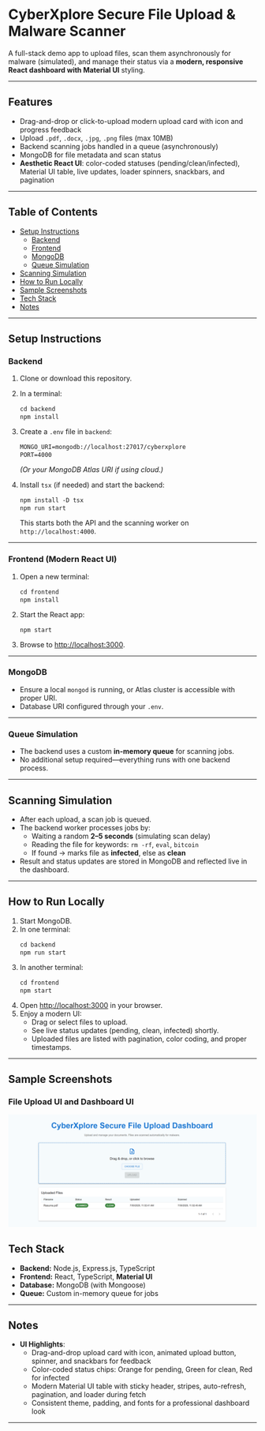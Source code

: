 # CyberXplore Secure File Upload & Malware Scanner

A full-stack demo app to upload files, scan them asynchronously for malware (simulated), and manage their status via a **modern, responsive React dashboard with Material UI** styling.

---

## Features

- Drag-and-drop or click-to-upload modern upload card with icon and progress feedback  
- Upload `.pdf`, `.docx`, `.jpg`, `.png` files (max 10MB)
- Backend scanning jobs handled in a queue (asynchronously)
- MongoDB for file metadata and scan status
- **Aesthetic React UI**: color-coded statuses (pending/clean/infected), Material UI table, live updates, loader spinners, snackbars, and pagination

---

## Table of Contents

- [Setup Instructions](#setup-instructions)
  - [Backend](#backend)
  - [Frontend](#frontend)
  - [MongoDB](#mongodb)
  - [Queue Simulation](#queue-simulation)
- [Scanning Simulation](#scanning-simulation)
- [How to Run Locally](#how-to-run-locally)
- [Sample Screenshots](#sample-screenshots)
- [Tech Stack](#tech-stack)
- [Notes](#notes)

---

## Setup Instructions

### Backend

1. Clone or download this repository.
2. In a terminal:
    ```
    cd backend
    npm install
    ```
3. Create a `.env` file in `backend`:
    ```
    MONGO_URI=mongodb://localhost:27017/cyberxplore
    PORT=4000
    ```
    *(Or your MongoDB Atlas URI if using cloud.)*

4. Install `tsx` (if needed) and start the backend:
    ```
    npm install -D tsx
    npm run start
    ```
    This starts both the API and the scanning worker on `http://localhost:4000`.

---

### Frontend (Modern React UI)

1. Open a new terminal:
    ```
    cd frontend
    npm install
    ```
2. Start the React app:
    ```
    npm start
    ```
3. Browse to [http://localhost:3000](http://localhost:3000).

---

### MongoDB

- Ensure a local `mongod` is running, or Atlas cluster is accessible with proper URI.
- Database URI configured through your `.env`.

---

### Queue Simulation

- The backend uses a custom **in-memory queue** for scanning jobs.
- No additional setup required—everything runs with one backend process.

---

## Scanning Simulation

- After each upload, a scan job is queued.
- The backend worker processes jobs by:
    - Waiting a random **2–5 seconds** (simulating scan delay)
    - Reading the file for keywords: `rm -rf`, `eval`, `bitcoin`
    - If found → marks file as **infected**, else as **clean**
- Result and status updates are stored in MongoDB and reflected live in the dashboard.

---

## How to Run Locally

1. Start MongoDB.
2. In one terminal:
    ```
    cd backend
    npm run start
    ```
3. In another terminal:
    ```
    cd frontend
    npm start
    ```
4. Open [http://localhost:3000](http://localhost:3000) in your browser.
5. Enjoy a modern UI:
    - Drag or select files to upload.
    - See live status updates (pending, clean, infected) shortly.
    - Uploaded files are listed with pagination, color coding, and proper timestamps.

---

## Sample Screenshots

### **File Upload UI and Dashboard UI**

![UI Screenshot](./ss2.png)


## Tech Stack

- **Backend:** Node.js, Express.js, TypeScript
- **Frontend:** React, TypeScript, **Material UI**
- **Database:** MongoDB (with Mongoose)
- **Queue:** Custom in-memory queue for jobs

---

## Notes

- **UI Highlights**:
    - Drag-and-drop upload card with icon, animated upload button, spinner, and snackbars for feedback
    - Color-coded status chips: Orange for pending, Green for clean, Red for infected
    - Modern Material UI table with sticky header, stripes, auto-refresh, pagination, and loader during fetch
    - Consistent theme, padding, and fonts for a professional dashboard look
---
